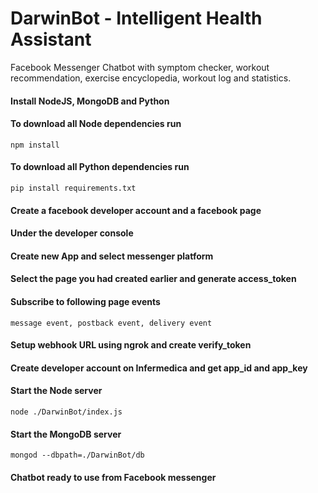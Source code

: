 # DarwinBot - Intelligent Health Assistant

Facebook Messenger Chatbot with symptom checker, workout recommendation, exercise encyclopedia, workout log and statistics.

#### Install NodeJS, MongoDB and Python

#### To download all Node dependencies run
```
npm install
```
#### To download all Python dependencies run
```
pip install requirements.txt
```

#### Create a facebook developer account and a facebook page

#### Under the developer console

#### Create new App and select messenger platform

#### Select the page you had created earlier and generate access_token

#### Subscribe to following page events
```
message event, postback event, delivery event
```

#### Setup webhook URL using ngrok and create verify_token

#### Create developer account on Infermedica and get app_id and app_key

#### Start the Node server
```
node ./DarwinBot/index.js
```

#### Start the MongoDB server
```
mongod --dbpath=./DarwinBot/db
```

#### Chatbot ready to use from Facebook messenger
